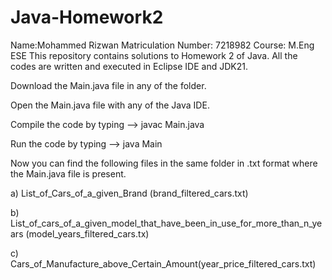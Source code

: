 # Java-Homework2
Name:Mohammed Rizwan
Matriculation Number: 7218982
Course: M.Eng ESE
This repository contains solutions to Homework 2 of Java. All the codes are written and executed in Eclipse IDE and JDK21.

Download the Main.java file in any of the folder.

Open the Main.java file with any of the Java IDE.

Compile the code by typing --> javac Main.java

Run the code by typing --> java Main

Now you can find the following files in the same folder in .txt format where the Main.java file is present.

a) List_of_Cars_of_a_given_Brand (brand_filtered_cars.txt)

b) List_of_cars_of_a_given_model_that_have_been_in_use_for_more_than_n_years (model_years_filtered_cars.tx)

c) Cars_of_Manufacture_above_Certain_Amount(year_price_filtered_cars.txt)
